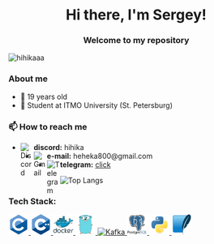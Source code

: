 <h1 align="center">Hi there, I'm Sergey!</h1>
<h3 align="center">Welcome to my repository</h3>

<p align="left"> <img src="https://komarev.com/ghpvc/?username=hihikaaa&label=Profile%20views&color=0e75b6&style=flat" alt="hihikaaa" /> </p>
<h3>About me</h3>
<ul>
 <li>👀 19 years old</li>
  <li>🏫 Student at ITMO University (St. Petersburg)</li>
  </ul>
<h3>📫 How to reach me</h3>
 <ul>
  <li><img align="left" alt="Discord" width="26px" src="https://cdn.jsdelivr.net/npm/simple-icons@v9/icons/discord.svg" />
<b> discord:</b> hihika</li>
  <li><img align="left" alt="Gmail"    width="26px" src="https://cdn.jsdelivr.net/npm/simple-icons@v9/icons/gmail.svg" /><b> e-mail:</b> heheka800@gmail.com</li>
  <li><img align="left" alt="Telegram" width="26px" src="https://cdn.jsdelivr.net/npm/simple-icons@v9/icons/telegram.svg" /><b> telegram:</b> <a href = "https://t.me/hihikaAAa">click</a></li>
</ul>

![Top Langs](https://github-readme-stats.vercel.app/api/top-langs/?username=hihikaAAa&layout=compact&theme=highcontrast)

<h3 align="left">Tech Stack:</h3>
<p align="left">
  <a href="https://www.cprogramming.com/" target="_blank" rel="noreferrer">
    <img src="https://raw.githubusercontent.com/devicons/devicon/master/icons/c/c-original.svg" alt="C" width="40" height="40"/>
  </a>
  <a href="https://www.w3schools.com/cpp/" target="_blank" rel="noreferrer">
    <img src="https://raw.githubusercontent.com/devicons/devicon/master/icons/cplusplus/cplusplus-original.svg" alt="C++" width="40" height="40"/>
  </a>
  <a href="https://www.docker.com/" target="_blank" rel="noreferrer">
    <img src="https://raw.githubusercontent.com/devicons/devicon/master/icons/docker/docker-original-wordmark.svg" alt="Docker" width="40" height="40"/>
  </a>
  <a href="https://golang.org" target="_blank" rel="noreferrer">
    <img src="https://raw.githubusercontent.com/devicons/devicon/master/icons/go/go-original.svg" alt="Go" width="40" height="40"/>
  </a>
  <a href="https://kafka.apache.org/" target="_blank" rel="noreferrer">
    <img src="https://www.vectorlogo.zone/logos/apache_kafka/apache_kafka-icon.svg" alt="Kafka" width="40" height="40"/>
  </a>
  <a href="https://www.postgresql.org" target="_blank" rel="noreferrer">
    <img src="https://raw.githubusercontent.com/devicons/devicon/master/icons/postgresql/postgresql-original-wordmark.svg" alt="PostgreSQL" width="40" height="40"/>
  </a>
  <a href="https://www.python.org" target="_blank" rel="noreferrer">
    <img src="https://raw.githubusercontent.com/devicons/devicon/master/icons/python/python-original.svg" alt="Python" width="40" height="40"/>
  </a>
  <a href="https://www.sqlite.org/" target="_blank" rel="noreferrer">
    <img src="https://raw.githubusercontent.com/devicons/devicon/master/icons/sqlite/sqlite-original.svg" alt="SQLite" width="40" height="40"/>
  </a>
</p>

